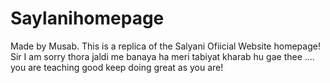 # Saylanihomepage
Made by Musab.
This is a replica of the Salyani Ofiicial Website homepage!
Sir I am sorry thora jaldi me banaya ha meri tabiyat kharab hu gae thee .... you are teaching good keep doing great as you are!
